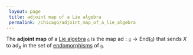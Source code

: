 ```yaml
---
 layout: page
 title: adjoint map of a Lie algebra
 permalink: /chicago/adjoint_map_of_a_lie_algebra
---
```

The **adjoint map** of a [Lie algebra](https://mathgloss.github.io/MathGloss/chicago/Lie_algebra) $\mathfrak g$ is the map $\text{ad}: \mathfrak g \to \text{End}(\mathfrak g)$ that sends $X$ to $\text{ad}_X$ in the set of [endomorphisms](https://mathgloss.github.io/MathGloss/chicago/endomorphism) of $\mathfrak g$.